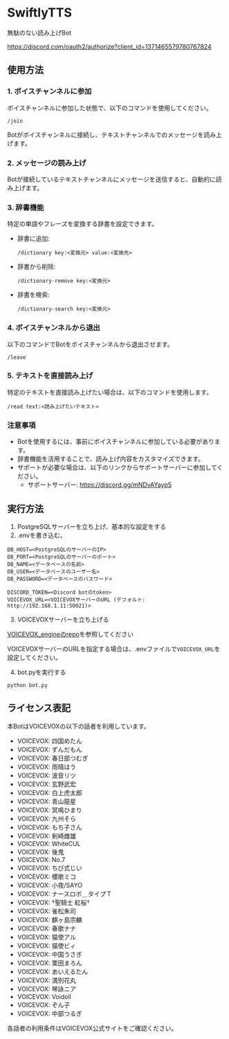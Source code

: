 # SwiftlyTTS

無駄のない読み上げBot

https://discord.com/oauth2/authorize?client_id=1371465579780767824

## 使用方法

### 1. ボイスチャンネルに参加
ボイスチャンネルに参加した状態で、以下のコマンドを使用してください。

```
/join
```

Botがボイスチャンネルに接続し、テキストチャンネルでのメッセージを読み上げます。

### 2. メッセージの読み上げ
Botが接続しているテキストチャンネルにメッセージを送信すると、自動的に読み上げます。

### 3. 辞書機能
特定の単語やフレーズを変換する辞書を設定できます。

- 辞書に追加:
  ```
  /dictionary key:<変換元> value:<変換先>
  ```
- 辞書から削除:
  ```
  /dictionary-remove key:<変換元>
  ```
- 辞書を検索:
  ```
  /dictionary-search key:<変換元>
  ```

### 4. ボイスチャンネルから退出
以下のコマンドでBotをボイスチャンネルから退出させます。

```
/leave
```

### 5. テキストを直接読み上げ
特定のテキストを直接読み上げたい場合は、以下のコマンドを使用します。

```
/read text:<読み上げたいテキスト>
```

### 注意事項
- Botを使用するには、事前にボイスチャンネルに参加している必要があります。
- 辞書機能を活用することで、読み上げ内容をカスタマイズできます。
- サポートが必要な場合は、以下のリンクからサポートサーバーに参加してください。
  - サポートサーバー: https://discord.gg/mNDvAYayp5

## 実行方法

1. PostgreSQLサーバーを立ち上げ、基本的な設定をする
2. .envを書き込む。
```env
DB_HOST=<PostgreSQLのサーバーのIP>
DB_PORT=<PostgreSQLのサーバーのポート>
DB_NAME=<データベースの名前>
DB_USER=<データベースのユーザー名>
DB_PASSWORD=<データベースのパスワード>

DISCORD_TOKEN=<Discord botのtoken>
VOICEVOX_URL=<VOICEVOXサーバーのURL (デフォルト: http://192.168.1.11:50021)>
```
3. VOICEVOXサーバーを立ち上げる

[VOICEVOX_engineのrepo](https://github.com/VOICEVOX/voicevox_engine)を参照してください

VOICEVOXサーバーのURLを指定する場合は、.envファイルで`VOICEVOX_URL`を設定してください。

4. bot.pyを実行する
```
python bot.py
```

## ライセンス表記

本BotはVOICEVOXの以下の話者を利用しています。

- VOICEVOX: 四国めたん
- VOICEVOX: ずんだもん
- VOICEVOX: 春日部つむぎ
- VOICEVOX: 雨晴はう
- VOICEVOX: 波音リツ
- VOICEVOX: 玄野武宏
- VOICEVOX: 白上虎太郎
- VOICEVOX: 青山龍星
- VOICEVOX: 冥鳴ひまり
- VOICEVOX: 九州そら
- VOICEVOX: もち子さん
- VOICEVOX: 剣崎雌雄
- VOICEVOX: WhiteCUL
- VOICEVOX: 後鬼
- VOICEVOX: No.7
- VOICEVOX: ちび式じい
- VOICEVOX: 櫻歌ミコ
- VOICEVOX: 小夜/SAYO
- VOICEVOX: ナースロボ＿タイプＴ
- VOICEVOX: †聖騎士 紅桜†
- VOICEVOX: 雀松朱司
- VOICEVOX: 麒ヶ島宗麟
- VOICEVOX: 春歌ナナ
- VOICEVOX: 猫使アル
- VOICEVOX: 猫使ビィ
- VOICEVOX: 中国うさぎ
- VOICEVOX: 栗田まろん
- VOICEVOX: あいえるたん
- VOICEVOX: 満別花丸
- VOICEVOX: 琴詠ニア
- VOICEVOX: Voidoll
- VOICEVOX: ぞん子
- VOICEVOX: 中部つるぎ

各話者の利用条件はVOICEVOX公式サイトをご確認ください。
